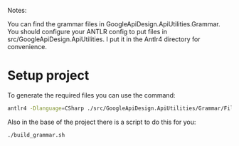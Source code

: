 ﻿Notes:

You can find the grammar files in GoogleApiDesign.ApiUtilities.Grammar.
You should configure your ANTLR config to put files in src/GoogleApiDesign.ApiUtilities. I put it in the Antlr4 directory for convenience.

# Setup project

To generate the required files you can use the command:

```bash
antlr4 -Dlanguage=CSharp ./src/GoogleApiDesign.ApiUtilities/Grammar/Filter.g4 -o ./src/GoogleApiDesign.ApiUtilities/Antlr4 -visitor
```

Also in the base of the project there is a script to do this for you:


```bash
./build_grammar.sh
```
